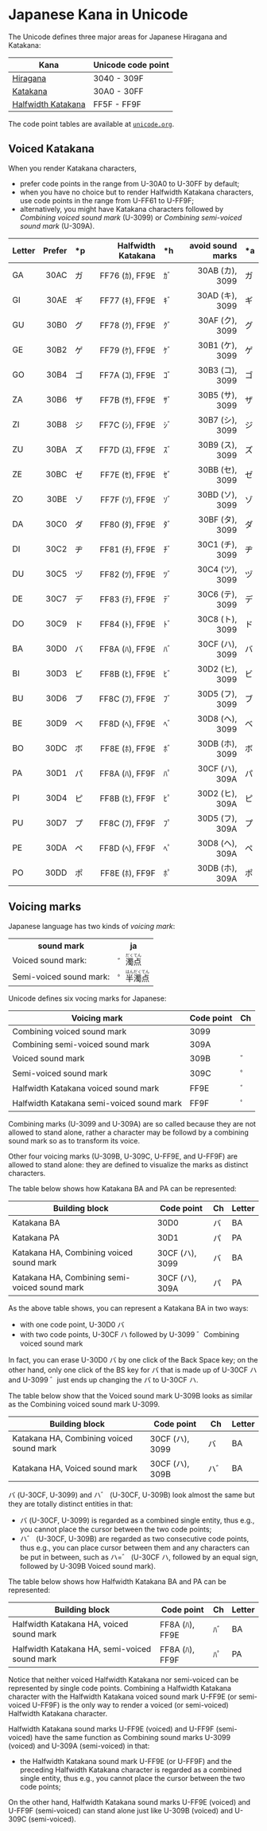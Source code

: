 # Japanese Kana in Unicode

The Unicode defines three major areas for Japanese Hiragana and Katakana:

| Kana                  | Unicode code point
|-----------------------|------------
| [Hiragana](http://www.unicode.org/charts/PDF/U3040.pdf)           | 3040 - 309F
| [Katakana](http://www.unicode.org/charts/PDF/U30A0.pdf)           | 30A0 - 30FF
| [Halfwidth Katakana](http://www.unicode.org/charts/PDF/UFF00.pdf) | FF5F - FF9F

The code point tables are available at [`unicode.org`](http://www.unicode.org/charts/).

## Voiced Katakana

When you render Katakana characters,
- prefer code points in the range from U-30A0 to U-30FF by default;
- when you have no choice but to render Halfwidth Katakana characters, use code points in the range from U-FF61 to U-FF9F;
- alternatively, you might have Katakana characters followed by *Combining voiced sound mark* (U-3099) or *Combining semi-voiced sound mark* (U-309A).


| Letter | Prefer | *p | Halfwidth Katakana | *h | avoid sound marks | *a
|----|-------:|----|--------------:|----|----------------:|----
| GA | 30AC   | ガ | FF76 (ｶ), FF9E | ｶﾞ | 30AB (カ), 3099 | ガ
| GI | 30AE   | ギ | FF77 (ｷ), FF9E | ｷﾞ | 30AD (キ), 3099 | ギ
| GU | 30B0   | グ | FF78 (ｸ), FF9E | ｸﾞ | 30AF (ク), 3099 | グ
| GE | 30B2   | ゲ | FF79 (ｹ), FF9E | ｹﾞ | 30B1 (ケ), 3099 | ゲ
| GO | 30B4   | ゴ | FF7A (ｺ), FF9E | ｺﾞ | 30B3 (コ), 3099 | ゴ
| ZA | 30B6   | ザ | FF7B (ｻ), FF9E | ｻﾞ | 30B5 (サ), 3099 | ザ
| ZI | 30B8   | ジ | FF7C (ｼ), FF9E | ｼﾞ | 30B7 (シ), 3099 | ジ
| ZU | 30BA   | ズ | FF7D (ｽ), FF9E | ｽﾞ | 30B9 (ス), 3099 | ズ
| ZE | 30BC   | ゼ | FF7E (ｾ), FF9E | ｾﾞ | 30BB (セ), 3099 | ゼ
| ZO | 30BE   | ゾ | FF7F (ｿ), FF9E | ｿﾞ | 30BD (ソ), 3099 | ゾ
| DA | 30C0   | ダ | FF80 (ﾀ), FF9E | ﾀﾞ | 30BF (タ), 3099 | ダ
| DI | 30C2   | ヂ | FF81 (ﾁ), FF9E | ﾁﾞ | 30C1 (チ), 3099 | ヂ
| DU | 30C5   | ヅ | FF82 (ﾂ), FF9E | ﾂﾞ | 30C4 (ツ), 3099 | ヅ
| DE | 30C7   | デ | FF83 (ﾃ), FF9E | ﾃﾞ | 30C6 (テ), 3099 | デ
| DO | 30C9   | ド | FF84 (ﾄ), FF9E | ﾄﾞ | 30C8 (ト), 3099 | ド
| BA | 30D0   | バ | FF8A (ﾊ), FF9E | ﾊﾞ | 30CF (ハ), 3099 | バ
| BI | 30D3   | ビ | FF8B (ﾋ), FF9E | ﾋﾞ | 30D2 (ヒ), 3099 | ビ
| BU | 30D6   | ブ | FF8C (ﾌ), FF9E | ﾌﾞ | 30D5 (フ), 3099 | ブ
| BE | 30D9   | ベ | FF8D (ﾍ), FF9E | ﾍﾞ | 30D8 (ヘ), 3099 | ベ
| BO | 30DC   | ボ | FF8E (ﾎ), FF9E | ﾎﾞ | 30DB (ホ), 3099 | ボ
| PA | 30D1   | パ | FF8A (ﾊ), FF9F | ﾊﾟ | 30CF (ハ), 309A | パ
| PI | 30D4   | ピ | FF8B (ﾋ), FF9F | ﾋﾟ | 30D2 (ヒ), 309A | ピ
| PU | 30D7   | プ | FF8C (ﾌ), FF9F | ﾌﾟ | 30D5 (フ), 309A | プ
| PE | 30DA   | ペ | FF8D (ﾍ), FF9F | ﾍﾟ | 30D8 (ヘ), 309A | ペ
| PO | 30DD   | ポ | FF8E (ﾎ), FF9F | ﾎﾟ | 30DB (ホ), 309A | ポ

## Voicing marks

Japanese language has two kinds of *voicing mark*:

<table>
<tr>
<th>sound mark<th>ja
<tr>
<td>Voiced sound mark:<td>゛<ruby>濁点<rt>だくてん</rt></ruby>
<tr>
<td>Semi-voiced sound mark:<td>゜<ruby>半濁点<rt>はんだくてん</rt></ruby>
</table>

Unicode defines six vocing marks for Japanese:

| Voicing mark                              | Code point | Ch
|-------------------------------------------|-------|----
| Combining voiced sound mark               | 3099  |
| Combining semi-voiced sound mark          | 309A  |
| Voiced sound mark                         | 309B  | ゛
| Semi-voiced sound mark                    | 309C  | ゜
| Halfwidth Katakana voiced sound mark      | FF9E  | ﾞ
| Halfwidth Katakana semi-voiced sound mark | FF9F  | ﾟ

Combining marks (U-3099 and U-309A) are so called because they are not allowed to stand alone, rather a character may be followd by a combining sound mark so as to transform its voice.

Other four voicing marks (U-309B, U-309C, U-FF9E, and U-FF9F) are allowed to stand alone: they are defined to visualize the marks as distinct characters.

The table below shows how Katakana BA and PA can be represented:

| Building block                                | Code point        | Ch | Letter
|-----------------------------------------------|-------------------|----|-------
| Katakana BA                                   | 30D0              | バ | BA
| Katakana PA                                   | 30D1              | パ | PA
| Katakana HA, Combining voiced sound mark      | 30CF (ハ), 3099   | バ | BA
| Katakana HA, Combining semi-voiced sound mark | 30CF (ハ), 309A   | パ | PA

As the above table shows, you can represent a Katakana BA in two ways:

-   with one code point, U-30D0 バ
-   with two code points, U-30CF ハ followed by U-3099 ゛Combining voiced sound mark

In fact, you can erase U-30D0 バ by one click of the Back Space key; on the other hand, only one click of the BS key for バ that is made up of U-30CF ハ and U-3099 ゛just ends up changing the バ to U-30CF ハ.

The table below show that the Voiced sound mark U-309B looks as similar as the Combining voiced sound mark U-3099.

| Building block                            | Code point        | Ch | Letter
|-------------------------------------------|-------------------|----|-------
| Katakana HA, Combining voiced sound mark  | 30CF (ハ), 3099   | バ | BA
| Katakana HA, Voiced sound mark            | 30CF (ハ), 309B   | ハ゛| BA

バ (U-30CF, U-3099) and ハ゛ (U-30CF, U-309B) look almost the same but they are totally distinct entities in that:

-   バ (U-30CF, U-3099) is regarded as a combined single entity, thus e.g., you cannot place the cursor between the two code points;
-   ハ゛ (U-30CF, U-309B) are regarded as two consecutive code points, thus e.g., you can place cursor between them and any characters can be put in between, such as ハ=゛ (U-30CF ハ, followed by an equal sign, followed by U-309B Voiced sound mark).

The table below shows how Halfwidth Katakana BA and PA can be represented:

| Building block                                | Code point        | Ch | Letter
|-----------------------------------------------|-------------------|----|--------
| Halfwidth Katakana HA, voiced sound mark      | FF8A (ﾊ), FF9E    | ﾊﾞ | BA
| Halfwidth Katakana HA, semi-voiced sound mark | FF8A (ﾊ), FF9F    | ﾊﾟ | PA

Notice that neither voiced Halfwidth Katakana nor semi-voiced can be represented by single code points. Combining a Halfwidth Katakana character with the Halfwidth Katakana voiced sound mark U-FF9E (or semi-voiced U-FF9F) is the only way to render a voiced (or semi-voiced) Halfwidth Katakana character.

Halfwidth Katakana sound marks U-FF9E (voiced) and U-FF9F (semi-voiced) have the same function as Combining sound marks U-3099 (voiced) and U-309A (semi-voiced) in that:

-   the Halfwidth Katakana sound mark U-FF9E (or U-FF9F) and the preceding Halfwidth Katakana character is regarded as a combined single entity, thus e.g., you cannot place the cursor between the two code points;

On the other hand, Halfwidth Katakana sound marks U-FF9E (voiced) and U-FF9F (semi-voiced) can stand alone just like U-309B (voiced) and U-309C (semi-voiced).
